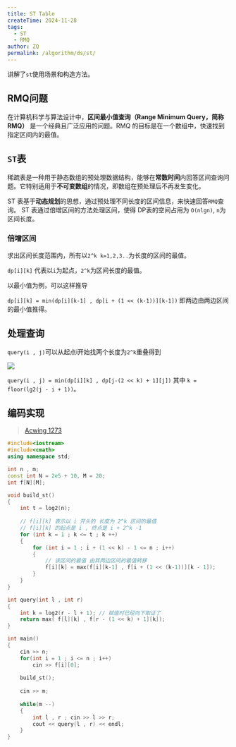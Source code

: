 ```yaml
---
title: ST Table
createTime: 2024-11-28
tags:
  - ST
  - RMQ
author: ZQ
permalink: /algorithm/ds/st/
---
```


讲解了`st`使用场景和构造方法。

## RMQ问题

在计算机科学与算法设计中，**区间最小值查询（Range Minimum Query，简称 RMQ）** 是一个经典且广泛应用的问题。RMQ 的目标是在一个数组中，快速找到指定区间内的最值。

## `ST`表

稀疏表是一种用于静态数组的预处理数据结构，能够在**常数时间**内回答区间查询问题。它特别适用于**不可变数组**的情况，即数组在预处理后不再发生变化。

ST 表基于**动态规划**的思想，通过预处理不同长度的区间信息，来快速回答`RMQ`查询。
ST 表通过倍增区间的方法处理区间，使得 DP表的空间占用为 `O(nlgn)`, `n`为区间长度。

### 倍增区间

求出区间长度范围内，所有以`2^k k=1,2,3..`为长度的区间的最值。

`dp[i][k]` 代表以`i`为起点，`2^k`为区间长度的最值。

以最小值为例，可以这样推导

`dp[i][k] = min(dp[i][k-1] , dp[i + (1 << (k-1))][k-1])` 即两边由两边区间的最小值推得。

## 处理查询

`query(i , j)`可以从起点i开始找两个长度为`2^k`重叠得到 

![](https://alicloud-pic.oss-cn-shanghai.aliyuncs.com/BlogImg/Algorithm/STTable/QueryParse.png)

`query(i , j) = min(dp[i][k] , dp[j-(2 << k) + 1][j])` 其中 `k = floor(lg2(j - i + 1))`。

## 编码实现

> [Acwing 1273](天才的记忆)

```cpp
#include<iostream>
#include<cmath>
using namespace std;

int n , m;
const int N = 2e5 + 10, M = 20;
int f[N][M];

void build_st()
{
    int t = log2(n);
    
    // f[i][k] 表示以 i 开头的 长度为 2^k 区间的最值
    // f[i][k] 的起点是 i , 终点是 i + 2^k -1
    for (int k = 1 ; k <= t ; k ++)
    {
        for (int i = 1 ; i + (1 << k) - 1 <= n ; i++)
        {
            // 该区间的最值 由其两边区间的最值转移
            f[i][k] = max(f[i][k-1] , f[i + (1 << (k-1))][k - 1]);
        }
    }
}

int query(int l , int r)
{
    int k = log2(r - l + 1); // 赋值时已经向下取证了
    return max( f[l][k] , f[r - (1 << k) + 1][k]); 
}

int main()
{
    cin >> n;
    for(int i = 1 ; i <= n ; i++)
        cin >> f[i][0]; 
    
    build_st();
    
    cin >> m;
    
    while(m --)
    {
        int l , r ; cin >> l >> r;
        cout << query(l , r) << endl;
    }
}
```


